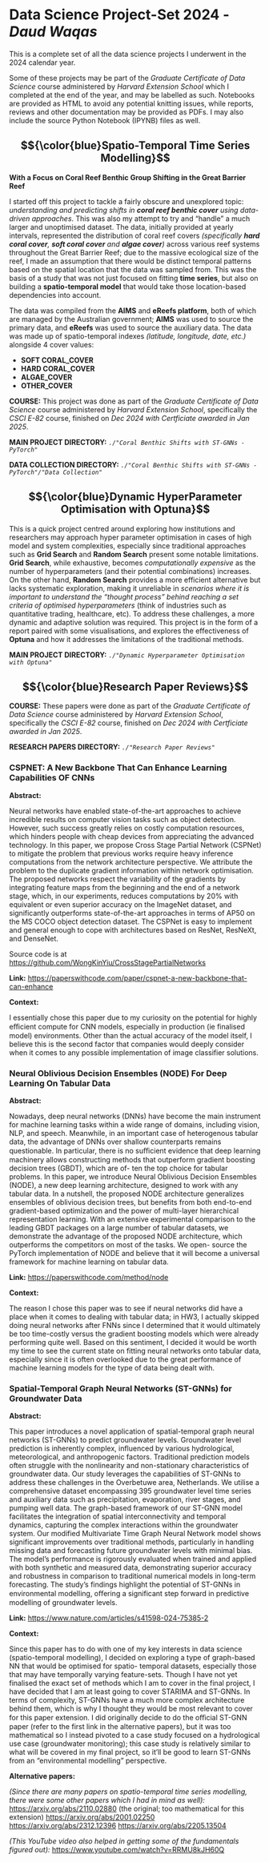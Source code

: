 # Data Science Project-Set 2024 - *Daud Waqas*

This is a complete set of all the data science projects I underwent in the 2024 calendar year. 

Some of these projects may be part of the *Graduate Certificate of Data Science* course administered by *Harvard Extension School* which I completed at the end of the year, and may be labelled as such. Notebooks are provided as HTML to avoid any potential knitting issues, while reports, reviews and other documentation may be provided as PDFs. I may also include the source Python Notebook (IPYNB) files as well.

## $${\color{blue}Spatio-Temporal Time Series Modelling}$$
**With a Focus on Coral Reef Benthic Group Shifting in the Great Barrier Reef**

I started off this project to tackle a fairly obscure and unexplored topic: *understanding and predicting shifts in **coral reef benthic cover** using data-driven approaches*. This was also my attempt to try and “handle” a much larger and unoptimised dataset. The data, initially provided at yearly intervals, represented the distribution of coral reef covers *(specifically **hard coral cover**, **soft coral cover** and **algae cover**)* across various reef systems throughout the Great Barrier Reef; due to the massive ecological size of the reef, I made an assumption that there would be distinct temporal patterns based on the spatial location that the data was sampled from. This was the basis of a study that was not just focused on fitting **time series**, but also on building a **spatio-temporal model** that would take those location-based dependencies into account.

The data was compiled from the **AIMS** and **eReefs platform**, both of which are managed by the Australian government; **AIMS** was used to source the primary data, and **eReefs** was used to source the auxiliary data. The data was made up of spatio-temporal indexes *(latitude, longitude, date, etc.)* alongside 4 cover values:

* **SOFT CORAL_COVER**
* **HARD CORAL_COVER**
* **ALGAE_COVER**
* **OTHER_COVER**

**COURSE:** This project was done as part of the *Graduate Certificate of Data Science* course administered by *Harvard Extension School*, specifically the *CSCI E-82* course, finished on *Dec 2024 with Certficiate awarded in Jan 2025*.

**MAIN PROJECT DIRECTORY:** *`./"Coral Benthic Shifts with ST-GNNs - PyTorch"`*

**DATA COLLECTION DIRECTORY:** *`./"Coral Benthic Shifts with ST-GNNs - PyTorch"/"Data Collection"`*

## $${\color{blue}Dynamic HyperParameter Optimisation with Optuna}$$

This is a quick project centred around exploring how institutions and researchers may approach hyper parameter optimisation in cases of high model and system complexities, especially since traditional approaches such as **Grid Search** and **Random Search** present some notable limitations. **Grid Search**, while exhaustive, becomes *computationally expensive* as the number of hyperparameters (and their potential combinations) increases. On the other hand, **Random Search** provides a more efficient alternative but lacks systematic exploration, making it unreliable in *scenarios where it is important to understand the “thought process” behind reaching a set criteria of optimised hyperparameters* (think of industries such as quantitative trading, healthcare, etc). To address these challenges, a more dynamic and adaptive solution was required. This project is in the form of a report paired with some visualisations, and explores the effectiveness of **Optuna** and how it addresses the limitations of the traditional methods.

**MAIN PROJECT DIRECTORY:** *`./"Dynamic Hyperparameter Optimisation with Optuna"`*

## $${\color{blue}Research Paper Reviews}$$

**COURSE:** These papers were done as part of the *Graduate Certificate of Data Science* course administered by *Harvard Extension School*, specifically the *CSCI E-82* course, finished on *Dec 2024 with Certficiate awarded in Jan 2025*.

**RESEARCH PAPERS DIRECTORY:** *`./"Research Paper Reviews"`*

### CSPNET: A New Backbone That Can Enhance Learning Capabilities OF CNNs

**Abstract:**

Neural networks have enabled state-of-the-art approaches to achieve incredible results on computer vision tasks such as object detection. However, such success greatly relies on costly computation resources, which hinders people with cheap devices from appreciating the advanced technology. In this paper, we propose Cross Stage Partial Network (CSPNet) to mitigate the problem that previous works require heavy inference computations from the network architecture perspective. We attribute the problem to the duplicate gradient information within network optimisation. The proposed networks respect the variability of the gradients by integrating feature maps from the beginning and the end of a network stage, which, in our experiments, reduces computations by 20% with equivalent or even superior accuracy on the ImageNet dataset, and significantly outperforms state-of-the-art approaches in terms of AP50 on the MS COCO object detection dataset. The CSPNet is easy to implement and general enough to cope with architectures based on ResNet, ResNeXt, and DenseNet.

Source code is at https://github.com/WongKinYiu/CrossStagePartialNetworks

**Link:** https://paperswithcode.com/paper/cspnet-a-new-backbone-that-can-enhance

**Context:** 

I essentially chose this paper due to my curiosity on the potential for highly eﬃcient compute for CNN models, especially in production (ie finalised model) environments. Other than the actual accuracy of the model itself, I believe this is the second factor that companies would deeply consider when it comes to any possible implementation of image classifier solutions.

### Neural Oblivious Decision Ensembles (NODE) For Deep Learning On Tabular Data

**Abstract:**

Nowadays, deep neural networks (DNNs) have become the main instrument for machine learning tasks within a wide range of domains, including vision, NLP, and speech. Meanwhile, in an important case of heterogenous tabular data, the advantage of DNNs over shallow counterparts remains questionable. In particular, there is no suﬃcient evidence that deep learning machinery allows constructing methods that outperform gradient boosting decision trees (GBDT), which are of- ten the top choice for tabular problems. In this paper, we introduce Neural Oblivious Decision Ensembles (NODE), a new deep learning architecture, designed to work with any tabular data. In a nutshell, the proposed NODE architecture generalizes ensembles of oblivious decision trees, but benefits from both end-to-end gradient-based optimization and the power of multi-layer hierarchical representation learning. With an extensive experimental comparison to the leading GBDT packages on a large number of tabular datasets, we demonstrate the advantage of the proposed NODE architecture, which outperforms the competitors on most of the tasks. We open- source the PyTorch implementation of NODE and believe that it will become a universal framework for machine learning on tabular data.

**Link:** https://paperswithcode.com/method/node

**Context:** 

The reason I chose this paper was to see if neural networks did have a place when it comes to dealing with tabular data; in HW3, I actually skipped doing neural networks after FNNs since I determined that it would ultimately be too time-costly versus the gradient boosting models which were already performing quite well. Based on this sentiment, I decided it would be worth my time to see the current state on fitting neural networks onto tabular data, especially since it is often overlooked due to the great performance of machine learning models for the type of data being dealt with.

### Spatial-Temporal Graph Neural Networks (ST-GNNs) for Groundwater Data

**Abstract:**

This paper introduces a novel application of spatial-temporal graph neural networks (ST-GNNs) to predict groundwater levels. Groundwater level prediction is inherently complex, influenced by various hydrological, meteorological, and anthropogenic factors. Traditional prediction models often struggle with the nonlinearity and non-stationary characteristics of groundwater data. Our study leverages the capabilities of ST-GNNs to address these challenges in the Overbetuwe area, Netherlands. We utilise a comprehensive dataset encompassing 395 groundwater level time series and auxiliary data such as precipitation, evaporation, river stages, and pumping well data. The graph-based framework of our ST-GNN model facilitates the integration of spatial interconnectivity and temporal dynamics, capturing the complex interactions within the groundwater system. Our modified Multivariate Time Graph Neural Network model shows significant improvements over traditional methods, particularly in handling missing data and forecasting future groundwater levels with minimal bias. The model’s performance is rigorously evaluated when trained and applied with both synthetic and measured data, demonstrating superior accuracy and robustness in comparison to traditional numerical models in long-term forecasting. The study’s findings highlight the potential of ST-GNNs in environmental modelling, oﬀering a significant step forward in predictive modelling of groundwater levels.

**Link:** https://www.nature.com/articles/s41598-024-75385-2

**Context:** 

Since this paper has to do with one of my key interests in data science (spatio-temporal modelling), I decided on exploring a type of graph-based NN that would be optimised for spatio- temporal datasets, especially those that may have temporally varying feature-sets. Though I have not yet finalised the exact set of methods which I am to cover in the final project, I have decided that I am at least going to cover STARIMA and ST-GNNs. In terms of complexity, ST-GNNs have a much more complex architecture behind them, which is why I thought they would be most relevant to cover for this paper extension. I did originally decide to do the oﬃcial ST-GNN paper (refer to the first link in the alternative papers), but it was too mathematical so I instead pivoted to a case study focused on a hydrological use case (groundwater monitoring); this case study is relatively similar to what will be covered in my final project, so it’ll be good to learn ST-GNNs from an “environmental modelling” perspective.

**Alternative papers:**

*(Since there are many papers on spatio-temporal time series modelling, there were some other papers which I had in mind as well):*
https://arxiv.org/abs/2110.02880 (the original; too mathematical for this extension)
https://arxiv.org/abs/2001.02250
https://arxiv.org/abs/2312.12396
https://arxiv.org/abs/2205.13504

*(This YouTube video also helped in getting some of the fundamentals figured out):*
https://www.youtube.com/watch?v=RRMU8kJH60Q